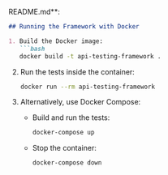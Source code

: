  README.md**:
```markdown
## Running the Framework with Docker

1. Build the Docker image:
   ```bash
   docker build -t api-testing-framework .
   ```

2. Run the tests inside the container:
   ```bash
   docker run --rm api-testing-framework
   ```

3. Alternatively, use Docker Compose:
   - Build and run the tests:
     ```bash
     docker-compose up
     ```

   - Stop the container:
     ```bash
     docker-compose down
     ```
```
